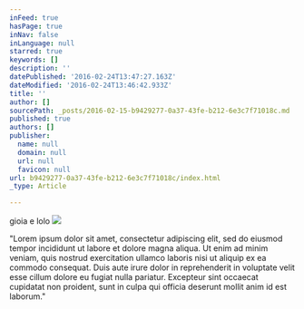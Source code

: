 ```yaml
---
inFeed: true
hasPage: true
inNav: false
inLanguage: null
starred: true
keywords: []
description: ''
datePublished: '2016-02-24T13:47:27.163Z'
dateModified: '2016-02-24T13:46:42.933Z'
title: ''
author: []
sourcePath: _posts/2016-02-15-b9429277-0a37-43fe-b212-6e3c7f71018c.md
published: true
authors: []
publisher:
  name: null
  domain: null
  url: null
  favicon: null
url: b9429277-0a37-43fe-b212-6e3c7f71018c/index.html
_type: Article

---
```

gioia e lolo
![](https://s3-us-west-2.amazonaws.com/the-grid-img/p/5aced3230439cf3414f5ba1a1a26ec14dee7414b.jpg)

"Lorem ipsum dolor sit amet, consectetur adipiscing elit, sed do eiusmod tempor incididunt ut labore et dolore magna aliqua. Ut enim ad minim veniam, quis nostrud exercitation ullamco laboris nisi ut aliquip ex ea commodo consequat. Duis aute irure dolor in reprehenderit in voluptate velit esse cillum dolore eu fugiat nulla pariatur. Excepteur sint occaecat cupidatat non proident, sunt in culpa qui officia deserunt mollit anim id est laborum."